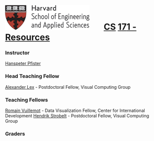 # ![](i/seas.gif) &nbsp; &nbsp; &nbsp;       <u class="cs">CS</u> <u class="rest">1</u><u class="number">7</u><u class="rest">1 - Resources</u>

### Instructor
[Hanspeter Pfister](http://vcg.seas.harvard.edu)

### Head Teaching Fellow
[Alexander Lex](http://alexander-lex.com) - Postdoctoral Fellow, Visual Computing Group

### Teaching Fellows

[Romain Vuillemot](http://romain.vuillemot.net/) - Data Visualization Fellow, Center for International Development
[Hendrik Strobelt](http://hendrik.strobelt.com/) - Postdoctoral Fellow, Visual Computing Group

### Graders